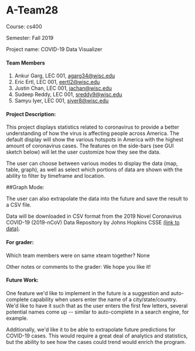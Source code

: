 # A-Team28

Course: cs400

Semester: Fall 2019

Project name: COVID-19 Data Visualizer

#### Team Members

1. Ankur Garg, LEC 001, agarg34@wisc.edu
2. Eric Ertl, LEC 001, eertl2@wisc.edu
3. Justin Chan, LEC 001, jachan@wisc.edu
4. Sudeep Reddy, LEC 001, sreddy9@wisc.edu
5. Samyu Iyer, LEC 001, siyer8@wisc.edu

#### Project Description: 
This project displays statistics related to coronavirus to provide a better understanding of how the virus is affecting people across America. The default display will show the various hotspots in America with the highest amount of coronavirus cases. The features on the side-bars (see GUI sketch below) will let the user customize how they see the data.

The user can choose between various modes to display the data (map, table, graph), as well as select which portions of data are shown with the ability to filter by timeframe and location.

##Graph Mode:


The user can also extrapolate the data into the future and save the result to a CSV file.

Data will be downloaded in CSV format from the 2019 Novel Coronavirus COVID-19 (2019-nCoV) Data Repository by Johns Hopkins CSSE [(link to data)](https://github.com/CSSEGISandData/COVID-19).

#### For grader:

Which team members were on same xteam together?
None

Other notes or comments to the grader:
We hope you like it!

#### Future Work:
One feature we'd like to implement in the future is a suggestion and auto-complete capability when users enter the name of a city/state/country. We'd like to have it such that as the user enters the first few letters, several potential names come up -- similar to auto-complete in a search engine, for example. 

Additionally, we'd like it to be able to extrapolate future predictions for COVID-19 cases. This would require a great deal of analytics and statistics, but the ability to see how the cases could trend would enrich the program. 
